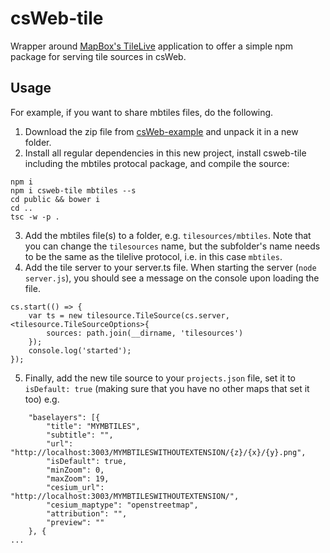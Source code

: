 # csWeb-tile
Wrapper around [MapBox's TileLive](https://github.com/mapbox/tilelive) application to offer a simple npm package for serving tile sources in csWeb.

## Usage

For example, if you want to share mbtiles files, do the following.

1. Download the zip file from [csWeb-example](https://github.com/TNOCS/csWeb-example) and unpack it in a new folder.
2. Install all regular dependencies in this new project, install csweb-tile including the mbtiles protocal package, and compile the source:
```
npm i
npm i csweb-tile mbtiles --s
cd public && bower i
cd ..
tsc -w -p .
```
3. Add the mbtiles file(s) to a folder, e.g. ```tilesources/mbtiles```. Note that you can change 
the ```tilesources``` name, but the subfolder's name needs to be the same as the tilelive protocol, 
i.e. in this case ```mbtiles```. 
4. Add the tile server to your server.ts file. When starting the server (```node server.js```), you should see a 
message on the console upon loading the file. 
```
cs.start(() => {
    var ts = new tilesource.TileSource(cs.server, <tilesource.TileSourceOptions>{
        sources: path.join(__dirname, 'tilesources')
    });
    console.log('started');
});
```
5. Finally, add the new tile source to your ```projects.json``` file, set it to ```isDefault: true``` (making sure that you have no other maps that set it too) 
e.g.
```
    "baselayers": [{
        "title": "MYMBTILES",
        "subtitle": "",
        "url": "http://localhost:3003/MYMBTILESWITHOUTEXTENSION/{z}/{x}/{y}.png",
        "isDefault": true,
        "minZoom": 0,
        "maxZoom": 19,
        "cesium_url": "http://localhost:3003/MYMBTILESWITHOUTEXTENSION/",
        "cesium_maptype": "openstreetmap",
        "attribution": "",
        "preview": ""
    }, {
...
```